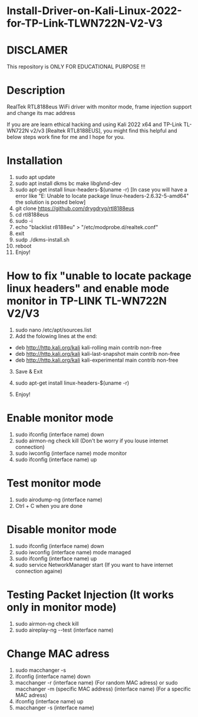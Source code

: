 # Install-Driver-on-Kali-Linux-2022-for-TP-Link-TLWN722N-V2-V3

# DISCLAMER
This repository is ONLY FOR EDUCATIONAL PURPOSE !!!

# Description
RealTek RTL8188eus WiFi driver with monitor mode, frame injection support and change its mac address


If you are are learn ethical hacking and using Kali 2022 x64 and TP-Link TL-WN722N v2/v3 [Realtek RTL8188EUS], you might find this helpful and below steps work fine for me and I hope for you.

# Installation
1. sudo apt update
2. sudo apt install dkms bc make libglvnd-dev
3. sudo apt-get install linux-headers-$(uname -r) [In case you will have a error like "E: Unable to locate package linux-headers-2.6.32-5-amd64" the solution is posted below]
4. git clone https://github.com/drygdryg/rtl8188eus
5. cd rtl8188eus
6. sudo -i
7. echo "blacklist r8188eu" > "/etc/modprobe.d/realtek.conf"
8. exit
9. sudp ./dkms-install.sh
10. reboot
11. Enjoy!


# How to fix "unable to locate package linux headers" and enable mode monitor in TP-LINK TL-WN722N V2/V3

1. sudo nano /etc/apt/sources.list
2. Add the folowing lines at the end:

- deb http://http.kali.org/kali kali-rolling main contrib non-free
- deb http://http.kali.org/kali kali-last-snapshot main contrib non-free
- deb http://http.kali.org/kali kali-experimental main contrib non-free

3. Save & Exit 

4. sudo apt-get install linux-headers-$(uname -r)

5. Enjoy!

# Enable monitor mode 

1. sudo ifconfig (interface name) down
2. sudo airmon-ng check kill (Don't be worry if you louse internet connection)
3. sudo iwconfig (interface name) mode monitor 
4. sudo ifconfig (interface name) up

# Test monitor mode

1. sudo airodump-ng (interface name)
2. Ctrl + C when you are done


# Disable monitor mode 

1. sudo ifconfig (interface name) down
2. sudo iwconfig (interface name) mode managed
3. sudo ifconfig (interface name) up
4. sudo service NetworkManager start (If you want to have internet connection againe)

# Testing Packet Injection (It works only in monitor mode)

1. sudo airmon-ng check kill
2. sudo aireplay-ng --test (interface name)

# Change MAC adress

1. sudo macchanger -s <interface name>
2. ifconfig (interface name) down
3. macchanger -r (interface name) (For random MAC adress) or sudo macchanger -m (specific MAC address) (interface name) (For a specific MAC adress)
4. ifconfig (interface name) up
5. macchanger -s (interface name)
